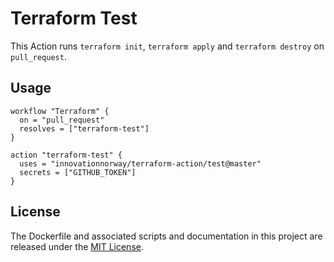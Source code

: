 # Terraform Test

This Action runs `terraform init`, `terraform apply` and `terraform destroy` on `pull_request`.

## Usage

```hcl
workflow "Terraform" {
  on = "pull_request"
  resolves = ["terraform-test"]
}

action "terraform-test" {
  uses = "innovationnorway/terraform-action/test@master"
  secrets = ["GITHUB_TOKEN"]
}
```

## License

The Dockerfile and associated scripts and documentation in this project are released under the [MIT License](LICENSE).
